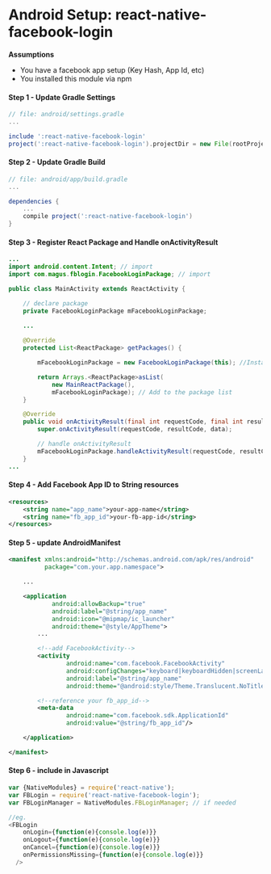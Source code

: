 # Android Setup: react-native-facebook-login

**Assumptions**
- You have a facebook app setup (Key Hash, App Id, etc)
- You installed this module via npm

#### Step 1 - Update Gradle Settings

```gradle
// file: android/settings.gradle
...

include ':react-native-facebook-login'
project(':react-native-facebook-login').projectDir = new File(rootProject.projectDir, '../node_modules/react-native-facebook-login/android')
```

#### Step 2 - Update Gradle Build

```gradle
// file: android/app/build.gradle
...

dependencies {
    ...
    compile project(':react-native-facebook-login')
}
```

#### Step 3 - Register React Package and Handle onActivityResult

```java
...
import android.content.Intent; // import
import com.magus.fblogin.FacebookLoginPackage; // import

public class MainActivity extends ReactActivity {

    // declare package
    private FacebookLoginPackage mFacebookLoginPackage;

    ...
    
    @Override
    protected List<ReactPackage> getPackages() {

        mFacebookLoginPackage = new FacebookLoginPackage(this); //Instantiate

        return Arrays.<ReactPackage>asList(
            new MainReactPackage(),
            mFacebookLoginPackage); // Add to the package list
    }

    @Override
    public void onActivityResult(final int requestCode, final int resultCode, final Intent data) {
        super.onActivityResult(requestCode, resultCode, data);

        // handle onActivityResult
        mFacebookLoginPackage.handleActivityResult(requestCode, resultCode, data);
    }
...

```

#### Step 4 - Add Facebook App ID to String resources

```xml
<resources>
    <string name="app_name">your-app-name</string>
    <string name="fb_app_id">your-fb-app-id</string>
</resources>
```

#### Step 5 - update AndroidManifest

```xml
<manifest xmlns:android="http://schemas.android.com/apk/res/android"
          package="com.your.app.namespace">

    ...

    <application
            android:allowBackup="true"
            android:label="@string/app_name"
            android:icon="@mipmap/ic_launcher"
            android:theme="@style/AppTheme">
        ...

        <!--add FacebookActivity-->
        <activity
                android:name="com.facebook.FacebookActivity"
                android:configChanges="keyboard|keyboardHidden|screenLayout|screenSize|orientation"
                android:label="@string/app_name"
                android:theme="@android:style/Theme.Translucent.NoTitleBar"/>

        <!--reference your fb_app_id-->
        <meta-data
                android:name="com.facebook.sdk.ApplicationId"
                android:value="@string/fb_app_id"/>

    </application>

</manifest>
```

#### Step 6 - include in Javascript

```js
var {NativeModules} = require('react-native');
var FBLogin = require('react-native-facebook-login');
var FBLoginManager = NativeModules.FBLoginManager; // if needed

//eg.
<FBLogin
    onLogin={function(e){console.log(e)}}
    onLogout={function(e){console.log(e)}}
    onCancel={function(e){console.log(e)}}
    onPermissionsMissing={function(e){console.log(e)}}
  />
```
